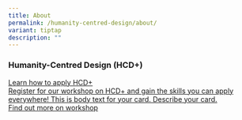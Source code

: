 ```yaml
---
title: About
permalink: /humanity-centred-design/about/
variant: tiptap
description: ""
---
```

<h3><strong>Humanity-Centred Design (HCD+)</strong></h3>
<p></p>
<p></p>
<div class="isomer-card-grid"><a rel="noopener noreferrer nofollow" href="/programme/workshops/design-your-futures/" class="isomer-card"><div class="isomer-card-body"><div class="isomer-card-title">Learn how to apply HCD+</div><div class="isomer-card-description">Register for our workshop on HCD+ and gain the skills you can apply everywhere! This is body text for your card. Describe your card.</div><div class="isomer-card-link">Find out more on workshop</div></div></a>
</div>
<p></p>
<p></p>
<p></p>